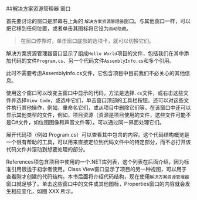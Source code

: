##解决方案资源管理器 窗口

首先要讨论的窗口是屏幕右上角的 ` 解决方案资源管理器 `窗口。与其他窗口一样，可以把它移到任何位置，或者单击其图标将它设为`自动隐藏`。

>在窗口停靠时，单击窗口底部的选项卡，就可以切换它们。

解决方案资源管理器窗口显示了组成` Hello World `项目的文件，包括我们在其中添加代码的文件` Program.cs `、另一个代码文件` AssemblyInfo.cs `和多个引用。

此时不需要考虑AssemblyInfo.cs文件，它包含项目中目前我们不必关心的其他信息。

使用这个窗口可以改变主窗口中显示的代码，方法是选择` .cs `文件，或右击这些文件并选择` View Code `，或选中它们，单击窗口顶部的工具栏按钮。还可以对这些文件执行其他操作，例如，重命名它们，或从项目中删除它们等。在该窗口中还可以显示其他类型的文件，例如，项目资源（资源是项目使用的文件，这些文件可能不是C#文件，如位图图像和声音文件等）。可以通过同一界面处理它们。

展开代码项（例如 Program.cs）可以查看其中包含的内容。这个代码结构概览是一个很有帮助的工具，可以用来直接定位到代码文件中的特定部分，而不必打开该代码文件并滚动到想要处理的部分。

References项包含项目中使用的一个.NET库列表，这个列表在后面介绍，因为标准引用很适于初学者使用。Class View窗口显示了项目的另一种视图，可以用于查看刚才创建的代码结构。本书后面将介绍代码结构，现在使用` 解决方案资源管理器 `窗口就足够了。单击这些窗口中的文件或其他图标，Properties窗口的内容就会发生相应变化，如图 XXX 所示。
